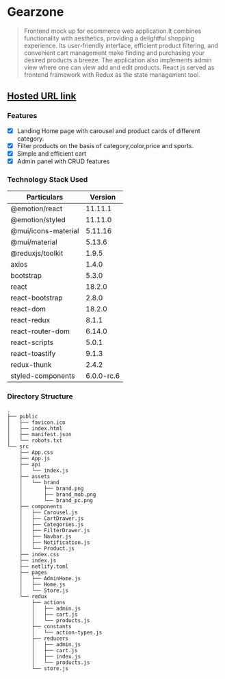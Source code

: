 # Gearzone

> Frontend mock up for ecommerce web application.It combines functionality with aesthetics, providing a delightful shopping experience. Its user-friendly interface, efficient product filtering, and convenient cart management make finding and purchasing your desired products a breeze. The application also implements admin view where one can view add and edit products.
> React js served as frontend framework with Redux as the state management tool.

## [Hosted URL link](https://gearzone.netlify.app/)

### Features

- [x] Landing Home page with carousel and product cards of different category.
- [x] Filter products on the basis of category,color,price and sports.
- [x] Simple and efficient cart
- [x] Admin panel with CRUD features

### Technology Stack Used

| Particulars         | Version    |
| ------------------- | ---------- |
| @emotion/react      | 11.11.1    |
| @emotion/styled     | 11.11.0    |
| @mui/icons-material | 5.11.16    |
| @mui/material       | 5.13.6     |
| @reduxjs/toolkit    | 1.9.5      |
| axios               | 1.4.0      |
| bootstrap           | 5.3.0      |
| react               | 18.2.0     |
| react-bootstrap     | 2.8.0      |
| react-dom           | 18.2.0     |
| react-redux         | 8.1.1      |
| react-router-dom    | 6.14.0     |
| react-scripts       | 5.0.1      |
| react-toastify      | 9.1.3      |
| redux-thunk         | 2.4.2      |
| styled-components   | 6.0.0-rc.6 |

### Directory Structure

```
.
├── public
│   ├── favicon.ico
│   ├── index.html
│   ├── manifest.json
│   └── robots.txt
└── src
    ├── App.css
    ├── App.js
    ├── api
    │   └── index.js
    ├── assets
    │   └── brand
    │       ├── brand.png
    │       ├── brand_mob.png
    │       └── brand_pc.png
    ├── components
    │   ├── Carousel.js
    │   ├── CartDrawer.js
    │   ├── Categories.js
    │   ├── FilterDrawer.js
    │   ├── Navbar.js
    │   ├── Notification.js
    │   └── Product.js
    ├── index.css
    ├── index.js
    ├── netlify.toml
    ├── pages
    │   ├── AdminHome.js
    │   ├── Home.js
    │   └── Store.js
    └── redux
        ├── actions
        │   ├── admin.js
        │   ├── cart.js
        │   └── products.js
        ├── constants
        │   └── action-types.js
        ├── reducers
        │   ├── admin.js
        │   ├── cart.js
        │   ├── index.js
        │   └── products.js
        └── store.js
```
